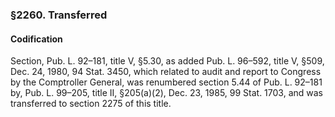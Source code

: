### §2260. Transferred ###

#### Codification ####

Section, Pub. L. 92–181, title V, §5.30, as added Pub. L. 96–592, title V, §509, Dec. 24, 1980, 94 Stat. 3450, which related to audit and report to Congress by the Comptroller General, was renumbered section 5.44 of Pub. L. 92–181 by, Pub. L. 99–205, title II, §205(a)(2), Dec. 23, 1985, 99 Stat. 1703, and was transferred to section 2275 of this title.